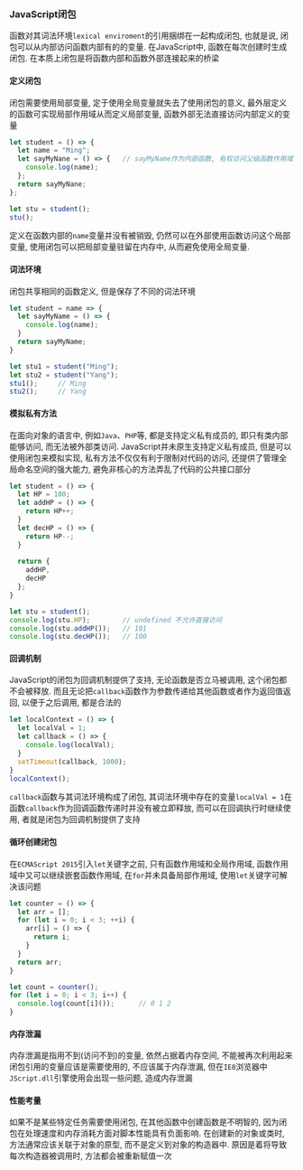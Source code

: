 ### JavaScript闭包
函数对其词法环境```lexical enviroment```的引用捆绑在一起构成闭包, 也就是说, 闭包可以从内部访问函数内部有的的变量. 在JavaScript中, 函数在每次创建时生成闭包. 在本质上闭包是将函数内部和函数外部连接起来的桥梁

#### 定义闭包
闭包需要使用局部变量, 定于使用全局变量就失去了使用闭包的意义, 最外层定义的函数可实现局部作用域从而定义局部变量, 函数外部无法直接访问内部定义的变量
```javascript
let student = () => {
  let name = "Ming";
  let sayMyNane = () => {	// sayMyName作为内部函数, 有权访问父级函数作用域student的变量
    console.log(name);
  };
  return sayMyNane;
};

let stu = student();
stu();
```
定义在函数内部的```name```变量并没有被销毁, 仍然可以在外部使用函数访问这个局部变量, 使用闭包可以把局部变量驻留在内存中, 从而避免使用全局变量.

#### 词法环境
闭包共享相同的函数定义, 但是保存了不同的词法环境
```javascript
let student = name => {
  let sayMyName = () => {
    console.log(name);
  }
  return sayMyName;
}

let stu1 = student("Ming");
let stu2 = student("Yang");
stu1();		// Ming
stu2();		// Yang
```

#### 模拟私有方法
在面向对象的语言中, 例如```Java```、```PHP```等, 都是支持定义私有成员的, 即只有类内部能够访问, 而无法被外部类访问. JavaScript并未原生支持定义私有成员, 但是可以使用闭包来模拟实现, 私有方法不仅仅有利于限制对代码的访问, 还提供了管理全局命名空间的强大能力, 避免非核心的方法弄乱了代码的公共接口部分
```javascript
let student = () => {
  let HP = 100;
  let addHP = () => {
    return HP++;
  }
  let decHP = () => {
    return HP--;
  }
  
  return {
    addHP,
    decHP
  };
}

let stu = student();
console.log(stu.HP);		// undefined 不允许直接访问
console.log(stu.addHP());	// 101
console.log(stu.decHP());	// 100
```

#### 回调机制
JavaScript的闭包为回调机制提供了支持, 无论函数是否立马被调用, 这个闭包都不会被释放. 而且无论把```callback```函数作为参数传递给其他函数或者作为返回值返回, 以便于之后调用, 都是合法的
```javascript
let localContext = () => {
  let localVal = 1;
  let callback = () => {
    console.log(localVal);
  }
  setTimeout(callback, 1000);
}
localContext();
```
```callback```函数与其词法环境构成了闭包, 其词法环境中存在的变量```localVal = 1```在函数```callback```作为回调函数传递时并没有被立即释放, 而可以在回调执行时继续使用, 者就是闭包为回调机制提供了支持

#### 循环创建闭包
在```ECMAScript 2015```引入```let```关键字之前, 只有函数作用域和全局作用域, 函数作用域中又可以继续嵌套函数作用域, 在```for```并未具备局部作用域, 使用```let```关键字可解决该问题
```javascript
let counter = () => {
  let arr = [];
  for (let i = 0; i < 3; ++i) {
    arr[i] = () => {
      return i;
    }
  }
  return arr;
}

let count = counter();
for (let i = 0; i < 3; i++) {
  console.log(count[i]());		// 0 1 2
}
```

#### 内存泄漏
内存泄漏是指用不到(访问不到)的变量, 依然占据着内存空间, 不能被再次利用起来
闭包引用的变量应该是需要使用的, 不应该属于内存泄漏, 但在```IE8```浏览器中```JScript.dll```引擎使用会出现一些问题, 造成内存泄漏

#### 性能考量
如果不是某些特定任务需要使用闭包, 在其他函数中创建函数是不明智的, 因为闭包在处理速度和内存消耗方面对脚本性能具有负面影响. 在创建新的对象或类时, 方法通常应该关联于对象的原型, 而不是定义到对象的构造器中. 原因是着将导致每次构造器被调用时, 方法都会被重新赋值一次